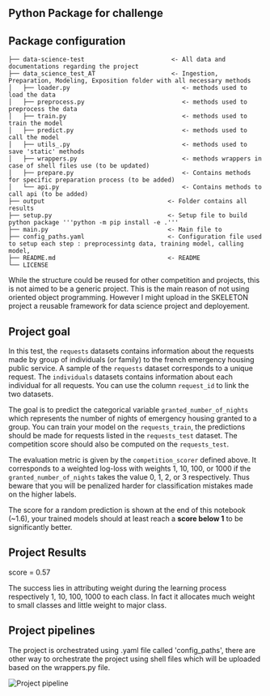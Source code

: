 ## Python Package for challenge ##


## Package configuration
```
├── data-science-test                        <- All data and documentations regarding the project
├── data_science_test_AT                     <- Ingestion, Preparation, Modeling, Exposition folder with all necessary methods
│   ├── loader.py                               <- methods used to load the data 
│   ├── preprocess.py                           <- methods used to preprocess the data 
│   ├── train.py                                <- methods used to train the model
│   ├── predict.py                              <- methods used to call the model
│   ├── utils_.py                               <- methods used to save 'static' methods
│   ├── wrappers.py                             <- methods wrappers in case of shell files use (to be updated)
│   ├── prepare.py                              <- Contains methods for specific preparation process (to be added)
│   └── api.py                                  <- Contains methods to call api (to be added)
├── output                                  <- Folder contains all results
├── setup.py                                <- Setup file to build python package '''python -m pip install -e .'''
├── main.py                                 <- Main file to 
├── config_paths.yaml                       <- Configuration file used to setup each step : preprocessintg data, training model, calling model, 
├── README.md                               <- README
└── LICENSE
```
While the structure could be reused for other competition and projects, this is not aimed to be a generic project. This is the main reason of not using oriented object programming.
However I might upload in the SKELETON project a reusable framework for data science project and deployement.

## Project goal

In this test, the `requests` datasets contains information about the requests made by group of individuals (or family) to the french emergency housing public service. A sample of the `requests` dataset corresponds to a unique request. The `individuals` datasets contains information about each individual for all requests.
You can use the column `request_id` to link the two datasets.

The goal is to predict the categorical variable `granted_number_of_nights` which represents the number of nights of emergency housing granted to a group. You can train your model on the `requests_train`, the predictions should be made for requests listed in the `requests_test` dataset. The competition score should also be computed on the `requests_test`.

The evaluation metric is given by the `competition_scorer` defined above. It corresponds to a weighted log-loss with weights 1, 10, 100, or 1000 if the `granted_number_of_nights` takes the value 0, 1, 2, or 3 respectively. Thus beware that you will be penalized harder for classification mistakes made on the higher labels.

The score for a random prediction is shown at the end of this notebook (~1.6), your trained models should at least reach a **score below 1** to be significantly better.

## Project Results 

score = 0.57

The success lies in attributing weight during the learning process respectively 1, 10, 100, 1000 to each class. In fact it allocates much weight to small classes and little weight to major class.

## Project pipelines
The project is orchestrated using .yaml file called 'config_paths', there are other way to orchestrate the project using shell files which will be uploaded based on the wrappers.py file.

<img align="left" alt="Project pipeline" src="https://camo.githubusercontent.com/1347ad4c15c8a1cb31741627a0bf283fdce8f26847f768d6718ca166922e1621/68747470733a2f2f6c68342e676f6f676c6575736572636f6e74656e742e636f6d2f6e54345467453873354b37642d73476d424b4a455774434a456758495a513439544c56497947365f7430524737506f4e65356b386572414b797337744e6e6f545f7141395f39474859586b4e79773d77313932302d683936352d7277" />



